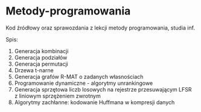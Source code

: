 # Metody-programowania

Kod źródłowy oraz sprawozdania z lekcji metody programowania, studia inf.

Spis:
1. Generacja kombinacji
2. Generacja podziałów
3. Generacja permutacji
4. Drzewa t-narne
5. Generacja grafów R-MAT o zadanych własnościach
6. Programowanie dynamiczne - algorytmy unrankingowe 
7. Generacja sprzętowa liczb losowych na rejestrze przesuwającym LFSR z liniowym sprzężeniem zwrotnym
8. Algorytmy zachłanne: kodowanie Huffmana w kompresji danych
